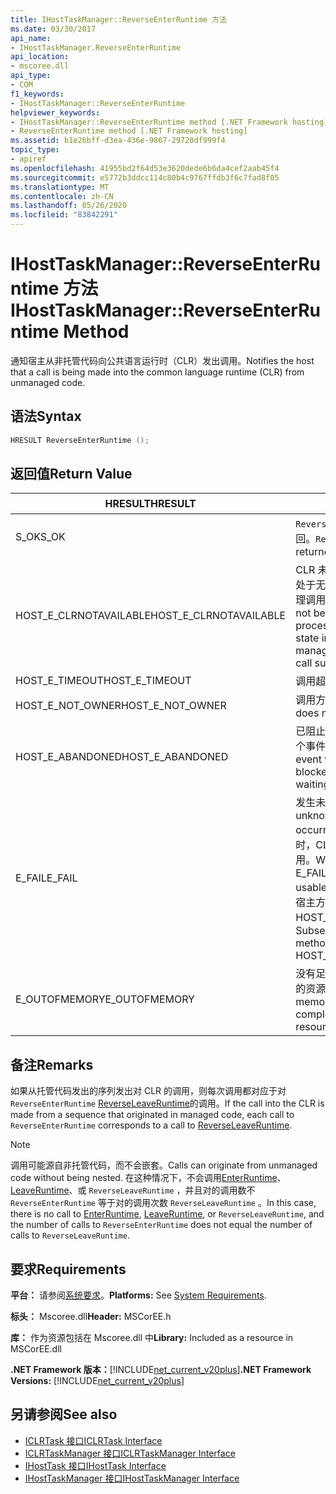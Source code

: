 ```yaml
---
title: IHostTaskManager::ReverseEnterRuntime 方法
ms.date: 03/30/2017
api_name:
- IHostTaskManager.ReverseEnterRuntime
api_location:
- mscoree.dll
api_type:
- COM
f1_keywords:
- IHostTaskManager::ReverseEnterRuntime
helpviewer_keywords:
- IHostTaskManager::ReverseEnterRuntime method [.NET Framework hosting]
- ReverseEnterRuntime method [.NET Framework hosting]
ms.assetid: b1e26bff-d3ea-436e-9867-29720df999f4
topic_type:
- apiref
ms.openlocfilehash: 41955bd2f64d53e3620dede6b6da4cef2aab45f4
ms.sourcegitcommit: e5772b3ddcc114c80b4c9767ffdb3f6c7fad8f05
ms.translationtype: MT
ms.contentlocale: zh-CN
ms.lasthandoff: 05/26/2020
ms.locfileid: "83842291"
---
```

# <a name="ihosttaskmanagerreverseenterruntime-method"></a><span data-ttu-id="03ac3-102">IHostTaskManager::ReverseEnterRuntime 方法</span><span class="sxs-lookup"><span data-stu-id="03ac3-102">IHostTaskManager::ReverseEnterRuntime Method</span></span>
<span data-ttu-id="03ac3-103">通知宿主从非托管代码向公共语言运行时（CLR）发出调用。</span><span class="sxs-lookup"><span data-stu-id="03ac3-103">Notifies the host that a call is being made into the common language runtime (CLR) from unmanaged code.</span></span>  
  
## <a name="syntax"></a><span data-ttu-id="03ac3-104">语法</span><span class="sxs-lookup"><span data-stu-id="03ac3-104">Syntax</span></span>  
  
```cpp  
HRESULT ReverseEnterRuntime ();  
```  
  
## <a name="return-value"></a><span data-ttu-id="03ac3-105">返回值</span><span class="sxs-lookup"><span data-stu-id="03ac3-105">Return Value</span></span>  
  
|<span data-ttu-id="03ac3-106">HRESULT</span><span class="sxs-lookup"><span data-stu-id="03ac3-106">HRESULT</span></span>|<span data-ttu-id="03ac3-107">说明</span><span class="sxs-lookup"><span data-stu-id="03ac3-107">Description</span></span>|  
|-------------|-----------------|  
|<span data-ttu-id="03ac3-108">S_OK</span><span class="sxs-lookup"><span data-stu-id="03ac3-108">S_OK</span></span>|<span data-ttu-id="03ac3-109">`ReverseEnterRuntime`已成功返回。</span><span class="sxs-lookup"><span data-stu-id="03ac3-109">`ReverseEnterRuntime` returned successfully.</span></span>|  
|<span data-ttu-id="03ac3-110">HOST_E_CLRNOTAVAILABLE</span><span class="sxs-lookup"><span data-stu-id="03ac3-110">HOST_E_CLRNOTAVAILABLE</span></span>|<span data-ttu-id="03ac3-111">CLR 未加载到进程中，或 CLR 处于无法运行托管代码或成功处理调用的状态。</span><span class="sxs-lookup"><span data-stu-id="03ac3-111">The CLR has not been loaded into a process, or the CLR is in a state in which it cannot run managed code or process the call successfully.</span></span>|  
|<span data-ttu-id="03ac3-112">HOST_E_TIMEOUT</span><span class="sxs-lookup"><span data-stu-id="03ac3-112">HOST_E_TIMEOUT</span></span>|<span data-ttu-id="03ac3-113">调用超时。</span><span class="sxs-lookup"><span data-stu-id="03ac3-113">The call timed out.</span></span>|  
|<span data-ttu-id="03ac3-114">HOST_E_NOT_OWNER</span><span class="sxs-lookup"><span data-stu-id="03ac3-114">HOST_E_NOT_OWNER</span></span>|<span data-ttu-id="03ac3-115">调用方不拥有该锁。</span><span class="sxs-lookup"><span data-stu-id="03ac3-115">The caller does not own the lock.</span></span>|  
|<span data-ttu-id="03ac3-116">HOST_E_ABANDONED</span><span class="sxs-lookup"><span data-stu-id="03ac3-116">HOST_E_ABANDONED</span></span>|<span data-ttu-id="03ac3-117">已阻止的线程或纤程正在等待某个事件时，该事件被取消。</span><span class="sxs-lookup"><span data-stu-id="03ac3-117">An event was canceled while a blocked thread or fiber was waiting on it.</span></span>|  
|<span data-ttu-id="03ac3-118">E_FAIL</span><span class="sxs-lookup"><span data-stu-id="03ac3-118">E_FAIL</span></span>|<span data-ttu-id="03ac3-119">发生未知的灾难性故障。</span><span class="sxs-lookup"><span data-stu-id="03ac3-119">An unknown catastrophic failure occurred.</span></span> <span data-ttu-id="03ac3-120">当方法返回 E_FAIL 时，CLR 在该进程内将不再可用。</span><span class="sxs-lookup"><span data-stu-id="03ac3-120">When a method returns E_FAIL, the CLR is no longer usable within the process.</span></span> <span data-ttu-id="03ac3-121">对宿主方法的后续调用会返回 HOST_E_CLRNOTAVAILABLE。</span><span class="sxs-lookup"><span data-stu-id="03ac3-121">Subsequent calls to hosting methods return HOST_E_CLRNOTAVAILABLE.</span></span>|  
|<span data-ttu-id="03ac3-122">E_OUTOFMEMORY</span><span class="sxs-lookup"><span data-stu-id="03ac3-122">E_OUTOFMEMORY</span></span>|<span data-ttu-id="03ac3-123">没有足够的内存可用来完成请求的资源分配。</span><span class="sxs-lookup"><span data-stu-id="03ac3-123">Not enough memory is available to complete the requested resource allocation.</span></span>|  
  
## <a name="remarks"></a><span data-ttu-id="03ac3-124">备注</span><span class="sxs-lookup"><span data-stu-id="03ac3-124">Remarks</span></span>  
 <span data-ttu-id="03ac3-125">如果从托管代码发出的序列发出对 CLR 的调用，则每次调用都对应于对 `ReverseEnterRuntime` [ReverseLeaveRuntime](ihosttaskmanager-reverseleaveruntime-method.md)的调用。</span><span class="sxs-lookup"><span data-stu-id="03ac3-125">If the call into the CLR is made from a sequence that originated in managed code, each call to `ReverseEnterRuntime` corresponds to a call to [ReverseLeaveRuntime](ihosttaskmanager-reverseleaveruntime-method.md).</span></span>  
  
> [!NOTE]
> <span data-ttu-id="03ac3-126">调用可能源自非托管代码，而不会嵌套。</span><span class="sxs-lookup"><span data-stu-id="03ac3-126">Calls can originate from unmanaged code without being nested.</span></span> <span data-ttu-id="03ac3-127">在这种情况下，不会调用[EnterRuntime](../../../../docs/framework/unmanaged-api/hosting/ihosttaskmanager-enterruntime-method.md)、 [LeaveRuntime](ihosttaskmanager-leaveruntime-method.md)、或 `ReverseLeaveRuntime` ，并且对的调用数不 `ReverseEnterRuntime` 等于对的调用次数 `ReverseLeaveRuntime` 。</span><span class="sxs-lookup"><span data-stu-id="03ac3-127">In this case, there is no call to [EnterRuntime](../../../../docs/framework/unmanaged-api/hosting/ihosttaskmanager-enterruntime-method.md), [LeaveRuntime](ihosttaskmanager-leaveruntime-method.md), or `ReverseLeaveRuntime`, and the number of calls to `ReverseEnterRuntime` does not equal the number of calls to `ReverseLeaveRuntime`.</span></span>  
  
## <a name="requirements"></a><span data-ttu-id="03ac3-128">要求</span><span class="sxs-lookup"><span data-stu-id="03ac3-128">Requirements</span></span>  
 <span data-ttu-id="03ac3-129">**平台：** 请参阅[系统要求](../../get-started/system-requirements.md)。</span><span class="sxs-lookup"><span data-stu-id="03ac3-129">**Platforms:** See [System Requirements](../../get-started/system-requirements.md).</span></span>  
  
 <span data-ttu-id="03ac3-130">**标头：** Mscoree.dll</span><span class="sxs-lookup"><span data-stu-id="03ac3-130">**Header:** MSCorEE.h</span></span>  
  
 <span data-ttu-id="03ac3-131">**库：** 作为资源包括在 Mscoree.dll 中</span><span class="sxs-lookup"><span data-stu-id="03ac3-131">**Library:** Included as a resource in MSCorEE.dll</span></span>  
  
 <span data-ttu-id="03ac3-132">**.NET Framework 版本：**[!INCLUDE[net_current_v20plus](../../../../includes/net-current-v20plus-md.md)]</span><span class="sxs-lookup"><span data-stu-id="03ac3-132">**.NET Framework Versions:** [!INCLUDE[net_current_v20plus](../../../../includes/net-current-v20plus-md.md)]</span></span>  
  
## <a name="see-also"></a><span data-ttu-id="03ac3-133">另请参阅</span><span class="sxs-lookup"><span data-stu-id="03ac3-133">See also</span></span>

- [<span data-ttu-id="03ac3-134">ICLRTask 接口</span><span class="sxs-lookup"><span data-stu-id="03ac3-134">ICLRTask Interface</span></span>](iclrtask-interface.md)
- [<span data-ttu-id="03ac3-135">ICLRTaskManager 接口</span><span class="sxs-lookup"><span data-stu-id="03ac3-135">ICLRTaskManager Interface</span></span>](iclrtaskmanager-interface.md)
- [<span data-ttu-id="03ac3-136">IHostTask 接口</span><span class="sxs-lookup"><span data-stu-id="03ac3-136">IHostTask Interface</span></span>](ihosttask-interface.md)
- [<span data-ttu-id="03ac3-137">IHostTaskManager 接口</span><span class="sxs-lookup"><span data-stu-id="03ac3-137">IHostTaskManager Interface</span></span>](ihosttaskmanager-interface.md)
